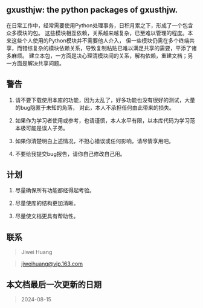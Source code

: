 ## gxusthjw: the python packages of gxusthjw.

在日常工作中，经常需要使用Python处理事务，日积月累之下，形成了一个包含众多模块的包。
这些模块相互依赖，关系越来越复杂，已至难以管理的程度。本来这些个人使用的Python模块并不需要他人介入，
但一些模块仍需在多个终端共享，而错综复杂的模块依赖关系，导致复制粘贴已难以满足共享的需要，平添了诸多麻烦。
建立本包，一方面是决心理清模块间的关系，解构依赖，重建文档；另一方面是解决共享问题。

## 警告

1. 请不要下载使用本库的功能，因为太乱了，好多功能也没有很好的测试，大量的bug隐匿于未知的角落，
对此，本人不承担任何由此带来的损失。

2. 如果作为学习者使用或参考，也请谨慎，本人水平有限，以本库代码为学习范本极可能是误人子弟。

3. 如果你清楚明白上述情况，不担心错误或任何影响，请尽情享用吧。

4. 不要给我提交bug报告，请你自己修改自己用。

## 计划

1. 尽量确保所有功能都经得起考验。

2. 尽量使库的结构更加清晰。

3. 尽量使文档更具有帮助性。

## 联系

> Jiwei Huang

> jiweihuang@vip.163.com

## 本文档最后一次更新的日期

> 2024-08-15